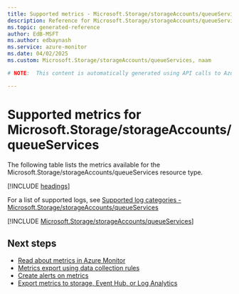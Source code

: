 ```yaml
---
title: Supported metrics - Microsoft.Storage/storageAccounts/queueServices
description: Reference for Microsoft.Storage/storageAccounts/queueServices metrics in Azure Monitor.
ms.topic: generated-reference
author: EdB-MSFT
ms.author: edbaynash
ms.service: azure-monitor
ms.date: 04/02/2025
ms.custom: Microsoft.Storage/storageAccounts/queueServices, naam

# NOTE:  This content is automatically generated using API calls to Azure. Any edits made on these files will be overwritten in the next run of the script. 

---
```


  
# Supported metrics for Microsoft.Storage/storageAccounts/queueServices
  
The following table lists the metrics available for the Microsoft.Storage/storageAccounts/queueServices resource type.  
  
  
[!INCLUDE [headings](~/reusable-content/ce-skilling/azure/includes/azure-monitor/reference/metrics/metrics-headings.md)]  
  
  
  
For a list of supported logs, see [Supported log categories - Microsoft.Storage/storageAccounts/queueServices](../supported-logs/microsoft-storage-storageaccounts-queueservices-logs.md)  
  
 

[!INCLUDE [Microsoft.Storage/storageAccounts/queueServices](~/reusable-content/ce-skilling/azure/includes/azure-monitor/reference/metrics/microsoft-storage-storageaccounts-queueservices-metrics-include.md)]  



## Next steps

- [Read about metrics in Azure Monitor](/azure/azure-monitor/data-platform)
- [Metrics export using data collection rules](/azure/azure-monitor/essentials/data-collection-metrics)
- [Create alerts on metrics](/azure/azure-monitor/alerts/alerts-overview)
- [Export metrics to storage, Event Hub, or Log Analytics](/azure/azure-monitor/essentials/platform-logs-overview)
